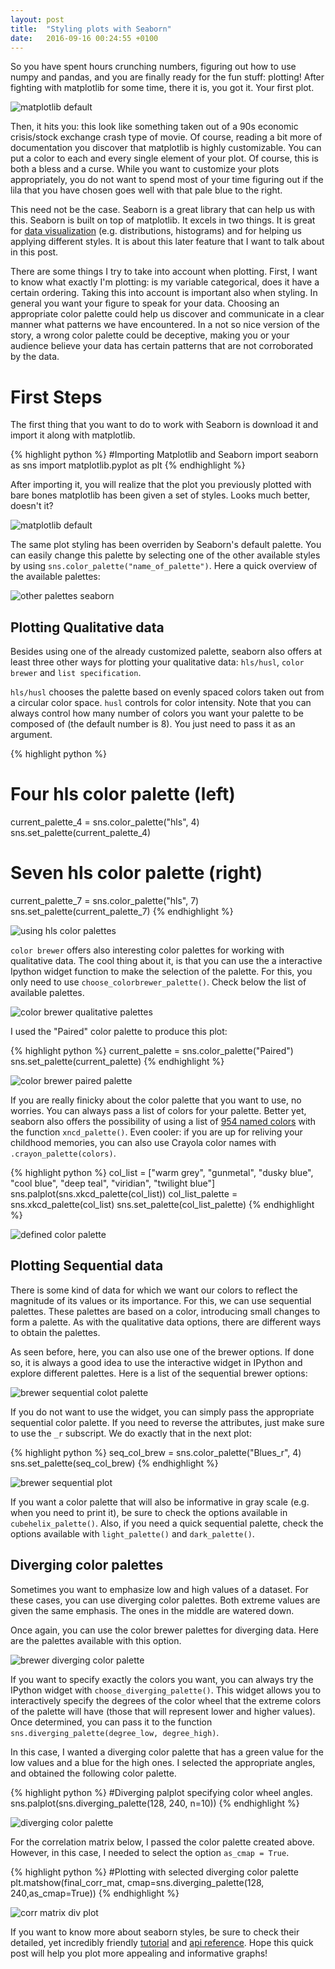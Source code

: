 ```yaml
---
layout: post
title:  "Styling plots with Seaborn"
date:   2016-09-16 00:24:55 +0100
---
```


So you have spent hours crunching numbers, figuring out how to use numpy and pandas, and you are finally ready for the fun stuff: plotting! After fighting with matplotlib for some time, there it is, you got it. Your first plot. 

<img src="/img/matplotlib_default.png" alt="matplotlib default" class="image-post"> 

Then, it hits you: this look like something taken out of a 90s economic crisis/stock exchange crash type of movie. Of course, reading a bit more of documentation you discover that matplotlib is highly customizable. You can put a color to each and every single element of your plot. Of course, this is both a bless and a curse. While you want to customize your plots appropriately, you do not want to spend most of your time figuring out if the lila that you have chosen goes well with that pale blue to the right. 

This need not be the case. Seaborn is a great library that can help us with this. Seaborn is built on top of matplotlib. It excels in two things. It is great for [data visualization](https://stanford.edu/~mwaskom/software/seaborn/examples/index.html) (e.g. distributions, histograms) and for helping us applying different styles. It is about this later feature that I want to talk about in this post.

There are some things I try to take into account when plotting. First, I want to know what exactly I'm plotting: is my variable categorical, does it have a certain ordering. Taking this into account is important also when styling. In general you want your figure to speak for your data. Choosing an appropriate color palette could help us discover and communicate in a clear manner what patterns we have encountered. In a not so nice version of the story, a wrong color palette could be deceptive, making you or your audience believe your data has certain patterns that are not corroborated by the data. 

# First Steps

The first thing that you want to do to work with Seaborn is download it and import it along with matplotlib.

{% highlight python %}
#Importing Matplotlib and Seaborn
import seaborn as sns
import matplotlib.pyplot as plt
{% endhighlight %}

After importing it, you will realize that the plot you previously plotted with bare bones matplotlib has been given a set of styles. Looks much better, doesn't it?

<img src="/img/seaborn_default.png" alt="matplotlib default" class="image-post"> 


The same plot styling has been overriden by Seaborn's default palette. You can easily change this palette by selecting one of the other available styles by using `sns.color_palette("name_of_palette")`. Here a quick overview of the available palettes:

<img src="/img/available_palettes.png" alt="other palettes seaborn" class="image-post big-plot"> 


## Plotting Qualitative data

Besides using one of the already customized palette, seaborn also offers at least three other ways for plotting your qualitative data: `hls/husl`, `color brewer` and `list specification`.

`hls/husl` chooses the palette based on evenly spaced colors taken out from a circular color space. `husl` controls for color intensity. Note that you can always control how many number of colors you want your palette to be composed of (the default number is 8). You just need to pass it as an argument. 

{% highlight python %}
# Four hls color palette (left)
current_palette_4 = sns.color_palette("hls", 4)
sns.set_palette(current_palette_4)

# Seven hls color palette (right)
current_palette_7 = sns.color_palette("hls", 7)
sns.set_palette(current_palette_7)
{% endhighlight %}

<img src="/img/hls_color_palettes.png" alt="using hls color palettes" class="image-post bigger-plot-left"> 


`color brewer` offers also interesting color palettes for working with qualitative data. The cool thing about it, is that you can use the a interactive Ipython widget function to make the selection of the palette. For this, you only need to use `choose_colorbrewer_palette()`. Check below the list of available palettes.

<img src="/img/color_brewer_qual.png" alt="color brewer qualitative palettes" class="image-post big-plot">

I used the "Paired" color palette to produce this plot:

{% highlight python %}
current_palette = sns.color_palette("Paired")
sns.set_palette(current_palette)
{% endhighlight %}


<img src="/img/color_brew_paired.png" alt="color brewer paired palette" class="image-post">

If you are really finicky about the color palette that you want to use, no worries. You can always pass a list of colors for your palette. Better yet, seaborn also offers the possibility of using a list of [954 named colors](http://xkcd.com/color/rgb/) with the function `xncd_palette()`. Even cooler: if you are up for reliving your childhood memories, you can also use Crayola color names with `.crayon_palette(colors)`. 

{% highlight python %}
col_list = ["warm grey", "gunmetal", "dusky blue", 
			"cool blue", "deep teal", 
			"viridian", "twilight blue"]
sns.palplot(sns.xkcd_palette(col_list))
col_list_palette = sns.xkcd_palette(col_list)
sns.set_palette(col_list_palette)
{% endhighlight %}

<img src="/img/defined_color_palette.png" alt="defined color palette" class="image-post">


## Plotting Sequential data

There is some kind of data for which we want our colors to reflect the magnitude of its values or its importance. For this, we can use sequential palettes. These palettes are based on a color, introducing small changes to form a palette. As with the qualitative data options, there are different ways to obtain the palettes. 

As seen before, here, you can also use one of the brewer options. If done so, it is always a good idea to use the interactive widget in IPython and explore different palettes. Here is a list of the sequential brewer options:

<img src="/img/brewer_sequential.png" alt="brewer sequential colot palette" class="image-post big-plot">

If you do not want to use the widget, you can simply pass the appropriate sequential color palette. If you need to reverse the attributes, just make sure to use the `_r` subscript. We do exactly that in the next plot:

{% highlight python %}
seq_col_brew = sns.color_palette("Blues_r", 4)
sns.set_palette(seq_col_brew)
{% endhighlight %}

<img src="/img/brewer_seq_plot.png" alt="brewer sequential plot" class="image-post">


If you want a color palette that will also be informative in gray scale (e.g. when you need to print it), be sure to check the options available in `cubehelix_palette()`. Also, if you need a quick sequential palette, check the options available with `light_palette()` and `dark_palette()`.

## Diverging color palettes

Sometimes you want to emphasize low and high values of a dataset. For these cases, you can use diverging color palettes. Both extreme values are given the same emphasis. The ones in the middle are watered down.

Once again, you can use the color brewer palettes for diverging data. Here are the palettes available with this option.

<img src="/img/brewer_diverging_palette.png" alt="brewer diverging color palette" class="image-post big-plot">

If you want to specify exactly the colors you want, you can always try the IPython widget with `choose_diverging_palette()`. This widget allows you to interactively specify the degrees of the color wheel that the extreme colors of the palette will have (those that will represent lower and higher values). Once determined, you can pass it to the function `sns.diverging_palette(degree_low, degree_high)`. 

In this case, I wanted a diverging color palette that has a green value for the low values and a blue for the high ones. I selected the appropriate angles, and obtained the following color palette.

{% highlight python %}
#Diverging palplot specifying color wheel angles.
sns.palplot(sns.diverging_palette(128, 240, n=10))
{% endhighlight %}

<img src="/img/diverging_wheel_palette.png" alt="diverging color palette" class="image-post big-plot">

For the correlation matrix below, I passed the color palette created above. However, in this case, I needed to select the option `as_cmap = True`.

{% highlight python %}
#Plotting with selected diverging color palette
plt.matshow(final_corr_mat, 
  cmap=sns.diverging_palette(128, 240,as_cmap=True))
{% endhighlight %}

<img src="/img/corr_matr_div.png" alt="corr matrix div plot" class="image-post">


If you want to know more about seaborn styles, be sure to check their detailed, yet incredibly friendly [tutorial](https://stanford.edu/~mwaskom/software/seaborn/tutorial.html) and [api reference](https://stanford.edu/~mwaskom/software/seaborn/api.html). Hope this quick post will help you plot more appealing and informative graphs!





















